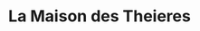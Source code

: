 ---
title: "La Maison des Theieres"
url: /augsburg/la-maison-des-theieres/
shop: Haushaltsartikel
---